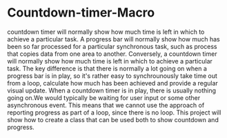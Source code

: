 # Countdown-timer-Macro
countdown timer will normally show how much time is left in which to achieve a particular task.
A progress bar will normally show how much has been so far processed for a particular synchronous task, such as process that copies data from one area to another. Conversely, a countdown timer will normally show how much time is left in which to achieve a particular task. The key difference is that there is normally a lot going on when a progress bar is in play, so it's rather easy to synchrounously take time out from a loop, calculate how much has been achieved and provide a regular visual update. When a countdown timer is in play, there is usually nothing going on.We would typically be waiting for user input or some other asynchronous event. This means that we cannot use the approach of reporting progress as part of a loop, since there is no loop. This project will show how to create a class that can be used both to show countdown and progress.
